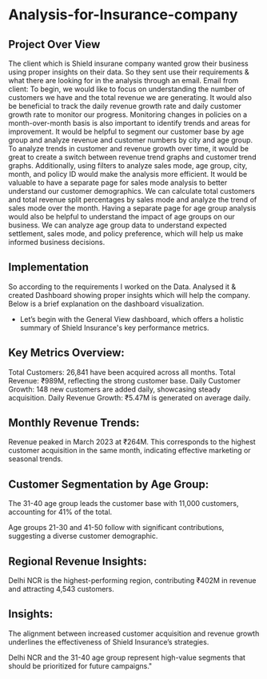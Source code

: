# Analysis-for-Insurance-company

## Project Over View
The client which is Shield insurane company wanted grow their business using proper insights on their data. So they sent use their requirements & what there are
looking for in the analysis through an email.
Email from client:
To begin, we would like to focus on understanding the number of customers we have and the total revenue we are generating. It would also be beneficial to track the daily revenue growth rate and daily customer growth rate to monitor our progress. Monitoring changes in policies on a month-over-month basis is also important to identify trends and areas for improvement. It would be helpful to segment our customer base by age group and analyze revenue and customer numbers by city and age group. To analyze trends in customer and revenue growth over time, it would be great to create a switch between revenue trend graphs and customer trend graphs. Additionally, using filters to analyze sales mode, age group, city, month, and policy ID would make the analysis more efficient. It would be valuable to have a separate page for sales mode analysis to better understand our customer demographics. We can calculate total customers and total revenue split percentages by sales mode and analyze the trend of sales mode over the month. Having a separate page for age group analysis would also be helpful to understand the impact of age groups on our business. We can analyze age group data to understand expected settlement, sales mode, and policy preference, which will help us make informed business decisions.


## Implementation
So according to the requirements I worked on the Data. Analysed it & created Dashboard showing proper insights which will help the company. Below is a brief explanation on the dashboard visualization.

- Let’s begin with the General View dashboard, which offers a holistic summary of Shield Insurance's key performance metrics.

## Key Metrics Overview:
Total Customers: 26,841 have been acquired across all months.
Total Revenue: ₹989M, reflecting the strong customer base.
Daily Customer Growth: 148 new customers are added daily, showcasing steady acquisition.
Daily Revenue Growth: ₹5.47M is generated on average daily.

## Monthly Revenue Trends:
Revenue peaked in March 2023 at ₹264M. This corresponds to the highest customer acquisition in the same month, indicating effective marketing or seasonal trends.

## Customer Segmentation by Age Group:
The 31-40 age group leads the customer base with 11,000 customers, accounting for 41% of the total.

Age groups 21-30 and 41-50 follow with significant contributions, suggesting a diverse customer demographic.

## Regional Revenue Insights:
Delhi NCR is the highest-performing region, contributing ₹402M in revenue and attracting 4,543 customers.

## Insights:
The alignment between increased customer acquisition and revenue growth underlines the effectiveness of Shield Insurance’s strategies.

Delhi NCR and the 31-40 age group represent high-value segments that should be prioritized for future campaigns."


